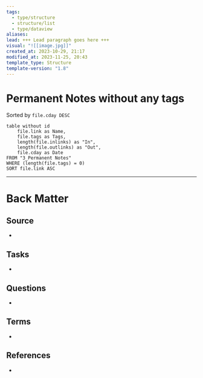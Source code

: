 ```yaml
---
tags:
  - type/structure
  - structure/list
  - type/dataview
aliases: 
lead: +++ Lead paragraph goes here +++
visual: "![[image.jpg]]"
created_at: 2023-10-29, 21:17
modified_at: 2023-11-25, 20:43
template_type: Structure
template-version: "1.8"
---
```


# Permanent Notes without any tags

<!-- Main STRUCTURE of my content -->
Sorted by `file.cday DESC`
```dataview
table without id 
	file.link as Name, 
	file.tags as Tags,
	length(file.inlinks) as "In",
	length(file.outlinks) as "Out",
	file.cday as Date
FROM "3_Permanent Notes"
WHERE (length(file.tags) = 0)
SORT file.link ASC
```


---
# Back Matter
## Source
<!-- Always keep a link to the source. --> 
- 

## Tasks
<!-- What remains to be done with this note? --> 
- 

## Questions
<!-- What remains for you to consider? --> 
- 

## Terms
<!-- Links to definition pages -->
- 

## References
<!-- Links to pages not referenced in the content -->
- 
